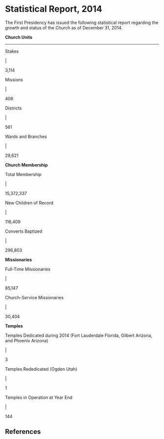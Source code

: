 # Statistical Report, 2014

The First Presidency has issued the following statistical report regarding the
growth and status of the Church as of December 31, 2014.

**Church Units**  
  
---  
  
Stakes

|

3,114  
  
Missions

|

406  
  
Districts

|

561  
  
Wards and Branches

|

29,621  
  
**Church Membership**  
  
Total Membership

|

15,372,337  
  
New Children of Record

|

116,409  
  
Converts Baptized

|

296,803  
  
**Missionaries**  
  
Full-Time Missionaries

|

85,147  
  
Church-Service Missionaries

|

30,404  
  
**Temples**  
  
Temples Dedicated during 2014 (Fort Lauderdale Florida, Gilbert Arizona, and
Phoenix Arizona)

|

3  
  
Temples Rededicated (Ogden Utah)

|

1  
  
Temples in Operation at Year End

|

144  
  
## References

